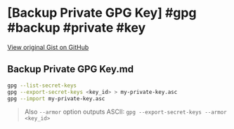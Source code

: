 # [Backup Private GPG Key] #gpg #backup #private #key

[View original Gist on GitHub](https://gist.github.com/Integralist/5106e8af59c780826faf5ad04a116184)

## Backup Private GPG Key.md

```bash
gpg --list-secret-keys
gpg --export-secret-keys <key_id> > my-private-key.asc
gpg --import my-private-key.asc
```

> Also `--armor` option outputs ASCII: `gpg --export-secret-keys --armor <key_id>`

